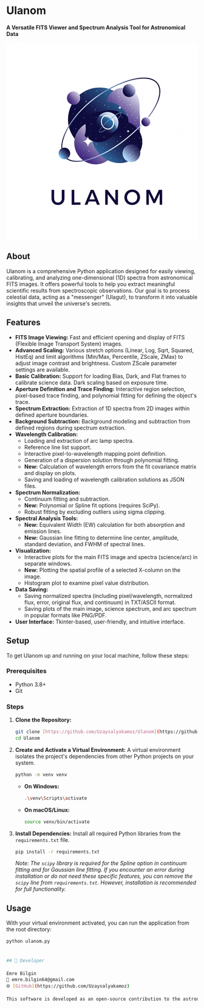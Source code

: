 # Ulanom

**A Versatile FITS Viewer and Spectrum Analysis Tool for Astronomical Data**

![Ulanom Logo Placeholder](https://github.com/Uzaysalyakamoz/Ulanom/blob/main/Ulanom.png)

## About

Ulanom is a comprehensive Python application designed for easily viewing, calibrating, and analyzing one-dimensional (1D) spectra from astronomical FITS images. It offers powerful tools to help you extract meaningful scientific results from spectroscopic observations. Our goal is to process celestial data, acting as a "messenger" (Ulagut), to transform it into valuable insights that unveil the universe's secrets.

## Features

* **FITS Image Viewing:** Fast and efficient opening and display of FITS (Flexible Image Transport System) images.
* **Advanced Scaling:** Various stretch options (Linear, Log, Sqrt, Squared, HistEq) and limit algorithms (Min/Max, Percentile, ZScale, ZMax) to adjust image contrast and brightness. Custom ZScale parameter settings are available.
* **Basic Calibration:** Support for loading Bias, Dark, and Flat frames to calibrate science data. Dark scaling based on exposure time.
* **Aperture Definition and Trace Finding:** Interactive region selection, pixel-based trace finding, and polynomial fitting for defining the object's trace.
* **Spectrum Extraction:** Extraction of 1D spectra from 2D images within defined aperture boundaries.
* **Background Subtraction:** Background modeling and subtraction from defined regions during spectrum extraction.
* **Wavelength Calibration:**
    * Loading and extraction of arc lamp spectra.
    * Reference line list support.
    * Interactive pixel-to-wavelength mapping point definition.
    * Generation of a dispersion solution through polynomial fitting.
    * **New:** Calculation of wavelength errors from the fit covariance matrix and display on plots.
    * Saving and loading of wavelength calibration solutions as JSON files.
* **Spectrum Normalization:**
    * Continuum fitting and subtraction.
    * **New:** Polynomial or Spline fit options (requires SciPy).
    * Robust fitting by excluding outliers using sigma clipping.
* **Spectral Analysis Tools:**
    * **New:** Equivalent Width (EW) calculation for both absorption and emission lines.
    * **New:** Gaussian line fitting to determine line center, amplitude, standard deviation, and FWHM of spectral lines.
* **Visualization:**
    * Interactive plots for the main FITS image and spectra (science/arc) in separate windows.
    * **New:** Plotting the spatial profile of a selected X-column on the image.
    * Histogram plot to examine pixel value distribution.
* **Data Saving:**
    * Saving normalized spectra (including pixel/wavelength, normalized flux, error, original flux, and continuum) in TXT/ASCII format.
    * Saving plots of the main image, science spectrum, and arc spectrum in popular formats like PNG/PDF.
* **User Interface:** Tkinter-based, user-friendly, and intuitive interface.

## Setup

To get Ulanom up and running on your local machine, follow these steps:

### Prerequisites

* Python 3.8+
* Git

### Steps

1.  **Clone the Repository:**
    ```bash
    git clone [https://github.com/Uzaysalyakamoz/Ulanom](https://github.com/Uzaysalyakamoz/Ulanom)
    cd Ulanom
    ```


2.  **Create and Activate a Virtual Environment:**
    A virtual environment isolates the project's dependencies from other Python projects on your system.
    ```bash
    python -m venv venv
    ```
    * **On Windows:**
        ```bash
        .\venv\Scripts\activate
        ```
    * **On macOS/Linux:**
        ```bash
        source venv/bin/activate
        ```

3.  **Install Dependencies:**
    Install all required Python libraries from the `requirements.txt` file.
    ```bash
    pip install -r requirements.txt
    ```

    *Note: The `scipy` library is required for the Spline option in continuum fitting and for Gaussian line fitting. If you encounter an error during installation or do not need these specific features, you can remove the `scipy` line from `requirements.txt`. However, installation is recommended for full functionality.*

## Usage

With your virtual environment activated, you can run the application from the root directory:

```bash
python ulanom.py


## 👤 Developer

Emre Bilgin  
📧 emre.bilgin64@gmail.com  
🌐 [GitHub](https://github.com/Uzaysalyakamoz)

This software is developed as an open-source contribution to the astronomy community.
